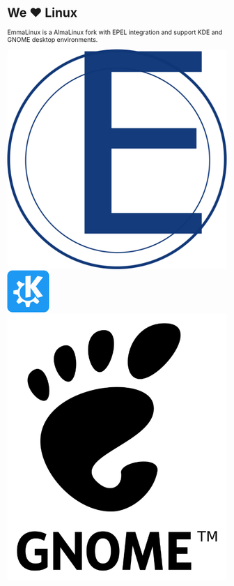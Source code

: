 # We ♥ Linux

EmmaLinux is a AlmaLinux fork with EPEL integration and support KDE and GNOME desktop environments.

![EmmaLinux logo](./emmalinux-logo.svg)
![KDE logo](./kde-logo.svg)
![GNOME logo](./gnome-logo.svg)

<!--

**Here are some ideas to get you started:**

🙋‍♀️ A short introduction - what is your organization all about?
🌈 Contribution guidelines - how can the community get involved?
👩‍💻 Useful resources - where can the community find your docs? Is there anything else the community should know?
🍿 Fun facts - what does your team eat for breakfast?
🧙 Remember, you can do mighty things with the power of [Markdown](https://docs.github.com/github/writing-on-github/getting-started-with-writing-and-formatting-on-github/basic-writing-and-formatting-syntax)
-->

